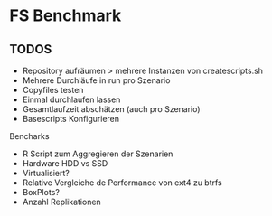 # FS Benchmark
## TODOS
* Repository aufräumen > mehrere Instanzen von createscripts.sh
* Mehrere Durchläufe in run pro Szenario
* Copyfiles testen
* Einmal durchlaufen lassen
* Gesamtlaufzeit abschätzen (auch pro Szenario)
* Basescripts Konfigurieren



Bencharks
* R Script zum Aggregieren der Szenarien
* Hardware HDD vs SSD
* Virtualisiert?
* Relative Vergleiche de Performance von ext4 zu btrfs
* BoxPlots?
* Anzahl Replikationen




